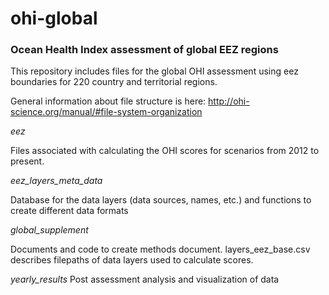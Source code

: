 ohi-global
==========
  
### Ocean Health Index assessment of global EEZ regions 
This repository includes files for the global OHI assessment using eez boundaries for 220 country and territorial regions.

General information about file structure is here: http://ohi-science.org/manual/#file-system-organization


*eez* 

Files associated with calculating the OHI scores for scenarios from 2012 to present.

*eez_layers_meta_data* 

Database for the data layers (data sources, names, etc.) and functions to create different data formats

*global_supplement* 

Documents and code to create methods document. layers_eez_base.csv describes filepaths of data layers used to calculate scores. 

*yearly_results* 
Post assessment analysis and visualization of data



